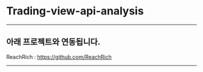# Trading-view-api-analysis


----------


## 아래 프로젝트와 연동됩니다.
ReachRich : https://github.com/ReachRich

----------
